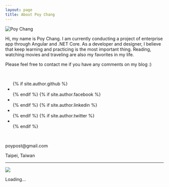 ```yaml
---
layout: page
title: About Poy Chang
---
```

<div class="row">
    <div class="col-md-3 col-sm-3 col-xs-12">
        <img src="https://www.gravatar.com/avatar/c525d15ee116aca696f7af9a926e1788?s=150" class="img-thumbnail"
            alt="Poy Chang" />
    </div>
    <div class="col-md-9 col-sm-9 col-xs-12 center-block">
        <p>Hi, my name is Poy Chang. I am currently conducting a project of enterprise app through Angular and .NET
            Core. As a developer and designer, I believe that keep learning and practicing is the most important thing.
            Reading, watching movies and traveling are also my favorites in my life.</p>
        <p>Please feel free to contact me if you have any comments on my blog :)</p>
        <br>
        <ul class="list-unstyled list-inline">
            {% if site.author.github %}
            <li>
                <a class="btn btn-default btn-sm" href="https://github.com/{{ site.author.github }}">
                    <i class="fa fa-github-alt fa-lg"></i>
                </a>
            </li>
            {% endif %}
            {% if site.author.facebook %}
            <li>
                <a class="btn btn-default btn-sm" href="https://www.facebook.com/{{ site.author.facebook }}">
                    <i class="fa fa-facebook-official fa-lg"></i>
                </a>
            </li>
            {% endif %}
            {% if site.author.linkedin %}
            <li>
                <a class="btn btn-default btn-sm" href="https://www.linkedin.com/in/{{ site.author.linkedin }}">
                    <i class="fa fa-linkedin-square fa-lg"></i>
                </a>
            </li>
            {% endif %}
            {% if site.author.twitter %}
            <li>
                <a class="btn btn-default btn-sm" href="https://twitter.com/{{ site.author.twitter }}">
                    <i class="fa fa-twitter fa-lg"></i>
                </a>
            </li>
            {% endif %}
        </ul>
        <br>
        <p>poypost@gmail.com</p>
        <p>Taipei, Taiwan</p>
    </div>
</div>

<hr>

<!-- github-calendar start -->
<script src="https://cdn.rawgit.com/IonicaBizau/github-calendar/gh-pages/dist/github-calendar.min.js"></script>
<link rel="stylesheet" href="https://cdn.rawgit.com/IonicaBizau/github-calendar/gh-pages/dist/github-calendar.css" />

<!-- Prepare a container for your calendar. -->
<div class="calendar hidden-xs">
    <img src="https://assets-cdn.github.com/images/spinners/octocat-spinner-128.gif" class="spinner" />
    <p class="spinner-text monospace">Loading...</p>
</div>

<script defer>
    GitHubCalendar(".calendar", "poychang");
    setTimeout(() => { document.getElementById('user-activity-overview').setAttribute('style', 'display:none;'); }, 2000);
</script>
<!-- github-calendar end -->
